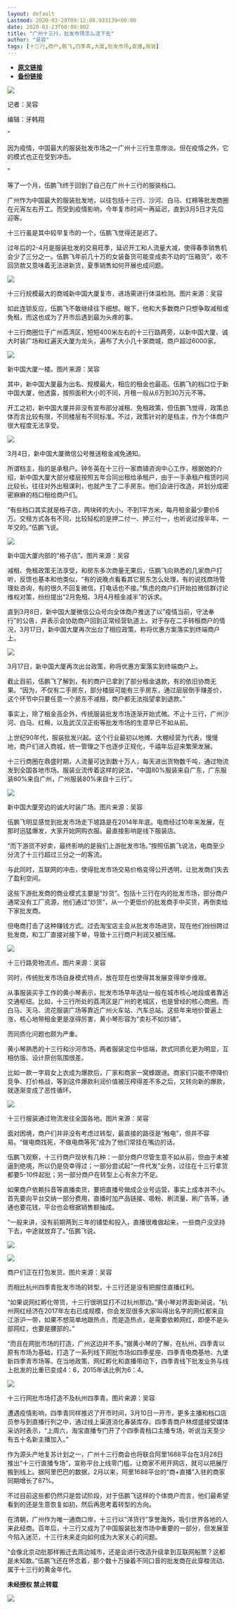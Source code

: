 ```yaml
---
layout: default
Lastmod: 2020-03-28T09:12:08.933139+00:00
date: 2020-03-23T00:00:00Z
title: "广州十三行，批发市场怎么活下去"
author: "吴容"
tags: [十三行,商户,鹏飞,四季青,大厦,批发市场,直播,服装]
---
```


* [**原文链接**](https://mp.weixin.qq.com/s/BV_iNhFY355b_-gavapqQA)
* [**备份链接**](http://archive.today/Q7PdR)


![](/images/post/d0147b9a14e582f99d50499a8b7fed4d.jpg)

记者：吴容

编辑：牙韩翔

“

  

因为疫情，中国最大的服装批发市场之一广州十三行生意惨淡。但在疫情之外，它的模式也正在受到冲击。

  

”

等了一个月，伍鹏飞终于回到了自己在广州十三行的服装档口。  

广州作为中国最大的服装批发地，以往包括十三行、沙河、白马、红棉等批发商圈在元宵左右开工。而受到疫情影响，今年复市时间一再延迟，直到3月5日才先后迎客。

十三行虽是其中较早复市的一个，伍鹏飞觉得还是迟了。

过年后的2-4月是服装批发的交易旺季，延迟开工和人流量大减，使得春季销售机会少了三分之一。伍鹏飞年前几十万的女装备货可能变成卖不动的“压箱货”，收不回货款又意味着无法进新货，夏季销售如何开展也成问题。

![](/images/post/ed7f2541b715d8bd89477a776ecf0f2c.jpg)

十三行规模最大的商城新中国大厦复市，进场需进行体温检测。图片来源：吴容

如此连锁反应，伍鹏飞不敢继续往下细想。眼下，他和大多数商户只想争取减租或免租，而这也成为了开市后遇到最为头疼的事。

十三行商圈位于广州荔湾区，短短400米左右的十三行路两旁，以新中国大厦、诚大时装广场和红遍天大厦为龙头，遍布了大小几十家商城，商户超过6000家。

![](/images/post/6f5ff20566155850be7d3af4e3fb9e14.jpg)

新中国大厦一楼。图片来源：吴容

其中，新中国大厦最为出名、规模最大，相应的租金也最高。伍鹏飞的档口位于新中国大厦，他透露，按照面积大小的不同，月租一般从6万到30万元不等。

开工之初，新中国大厦并非没有宣布部分减租、免租政策，但伍鹏飞觉得，政策总体而言比较有限，不同楼层有不同标准。不过，政策针对的是档主，作为个体商户很大程度无法享受。

![](/images/post/5b628f3e628606de0d5411c9e896094f.jpg)

3月4日，新中国大厦微信公号推送租金减免通知。

所谓档主，指的是承租户。钟冬英在十三行一家商铺咨询中心工作，根据她的介绍，新中国大厦大部分楼层按照五年合同出租给承租户，由于一手承租户租赁时间比较长，往往对外出租谋利，也就产生了二手房东。他们会进行改造，并划分成密密麻麻的档口租给商户们。

“有些档口其实就是格子店，两块砖的大小，不到1平方米，每月租金最少要价6万。交租方式各有不同，比较轻松的是押二付一、押三付一，也听说过按半年、一年交的。”伍鹏飞说。

![](/images/post/b1079246a513ecfb1fd43b9db33054e4.jpg)

新中国大厦内部的“格子店”。图片来源：吴容

减租、免租政策无法享受，和房东多次商量无果后，伍鹏飞向熟悉的几家商户打听，反馈也基本和他类似，“有的说晚点看看其它房东怎么处理，有的说找商场管理处咨询，有的很久不回复微信，打电话也不接。”焦虑的商户们开始拉微信群讨论维权对策，纷纷提出“2月免租、3月4月租金减半”的诉求。

直到3月8日，新中国大厦微信公众号向全体商户推送了以”疫情当前，守法奉行”的公告，并表示会协助商户回到正常经营轨道上。对于存在二手转租商户的情况，3月17日，新中国大厦再次出台了相应政策，称将优惠方案落实到终端商户上。

![](/images/post/40cfd6ece5848c058d1d9fb649c618a5.jpg)

3月17日，新中国大厦再次出台政策，称将优惠方案落实到终端商户上。

截止目前，伍鹏飞了解到，有的商户已拿到了部分租金退款，有的依旧协商无果。“因为，不仅有二手房东，部分楼层可能有三手房东，通过层层倒手赚差价，这个环节中只要任意一个房东不减租，商户都无法指望拿到退款。”

事实上，除了租金高企外，传统服装批发市场逐渐开始式微。不止十三行，广州沙河、白马、红棉，以及武汉汉正街等批发市场的生意早已不如从前。

上世纪90年代，服装批发兴起。这个行业最初以地摊、大棚经营为代表，慢慢地，商户们进入商城，统一管理之下也逐步正规化，千禧年后迎来繁荣发展。

十三行商圈在鼎盛时期，人流量可达到数十万人，每天进出货物数千吨，通过物流发到全国各地市场。服装业流传着这样的说法，“中国80%服装来自广东，广东服装80%来自广州，广州服装80%来自十三行”。

![](/images/post/e46c50b51a5e5ef57f9c04e70110249e.jpg)

新中国大厦旁边的诚大时装广场。图片来源：吴容

伍鹏飞明显感觉到批发市场走下坡路是在2014年年底。电商经过10年来发展，在那时迅猛爆发，大家开始网购衣服。最直接影响是线下服装店。

“而下游货不好卖，最终影响的是我们上游批发市场。”按照伍鹏飞说法，电商至少分流了十三行超过三分之一的客流。

与此同时，互联网的冲击，使得批发市场交易价格变得公开透明，让批发商们失去了盈利空间。

这些下游批发商的商业模式主要是“炒货”。包括十三行在内的批发市场，部分商户通常没有工厂资源，他们通过“炒货”，从一个更低价的批发商手中买货，再倒卖给下家批发商。

但电商打击了这种赚钱方式。过去淘宝店主会从批发市场进货，现在他们纷纷跨过批发商，和工厂直接对接下单，导致十三行商户利润又被压缩。

![](/images/post/d6c04eeb4df3d63aa2ba83f7296b8407.jpg)

十三行路旁物流点。图片来源：吴容

同时，传统批发市场自身模式特点，放在现在也使得其发展变得举步维艰。

从事服装买手工作的黄小琴表示，批发市场早年选址一般在城市核心地段或者靠近交通枢纽。比如，十三行所处的荔湾区是广州的老城区，也是曾经的核心商圈。而白马、天马、流花服装广场等靠近广州火车站、汽车总站。这些年来地价普遍上涨，核心地带租金更是涨得厉害，黄小琴形容为“卖衫不如炒铺”。

而同质化问题也颇为严重。

黄小琴熟悉的十三行和沙河市场，两者服装定位中低端，款式同质化更为明显，互相仿版、设计原创氛围很差。

比如一款一字肩女上衣成为爆款后，厂家和商家一窝蜂跟进。商家们只能不停降价竞争、打价格战，等到这件爆款利润价值被压榨得差不多之后，又转向新的爆款，就逐渐变成了恶性循环。

![](/images/post/81685b3ab766e2af33c2c78a70705e5b.jpg)

十三行服装通过物流发往全国各地。图片来源：吴容

面对困境，商户们并非没有考虑过转型，最直接的路径是“触电”，但并不容易。“做电商找死，不做电商等死”成为了他们常挂在嘴边的话。

伍鹏飞观察，十三行商户现状有几种：一部分商户尽管生意不如从前，但由于未被逼到绝境，所以仍是侥幸得过；一部分尝试起“一件代发”业务，过往在十三行拿货都要5-10件起批；另一部分商户在转型上心有余力不足。

如果商户依赖抖音等直播卖货，要把直播号做成企业号运营，事实上成本并不小。首先要向平台交纳一部分费用，直播时加产品链接、吸粉、刷流量、刷广告等，通通也要花钱，平台也会根据销售额抽成。

“一般来讲，没有前期两到三年的铺垫和投入，直播很难做起来，一些商户没坚持下去，中途就放弃了。”伍鹏飞说。

![](/images/post/d45d1bca2c25e6d3b555718ca4c0f7fc.jpg)

![](/images/post/7298a285aff87c77b70c597ab05bd673.jpg)

商户们正在打包发货。图片来源：吴容

而相比杭州四季青批发市场的转型，十三行还是没有把握住直播红利。

“如果说网红孵化带货，十三行很明显打不过杭州那边。”黄小琴对界面新闻说，“杭州网红经济在2017年左右已成规模，你会发现很多大家叫得出名字的网红都来自江浙沪一带，如果不想简单地跟热点，而是造热点，是需要依赖网红，即便不是头部网红，也要是腰部的。”

“而且在网批市场的打造，广州这边并不多。”据黄小琴的了解，在杭州，四季青以原有市场为基础，打造了一系列线下网批市场如四季星座、四季青电商基地、九堡新四季青市场等。在当地政策、网红孵化和直播带动下，四季青线下批发业务与线上批发的比重已变成4：6，2015年该比例为6：4。

![](/images/post/a7fa2be8af5216f3c48eccad81329d6d.jpg)

十三行网批市场打造不及杭州四季青。图片来源：吴容

遭遇疫情影响，四季青同样推迟了开市时间，3月10日一开市，更多主播和档口店员参与到直播行列之中，通过线上渠道消化春装库存。四季青商户林煜盛接受媒体采访时表示，“上周六，淘宝直播专门开了个四季青档口主播专场，听说当天至少有五十名新主播加入。”

作为源头产地复苏计划之一，广州十三行商会也将联合阿里1688平台在3月28日推出“十三行直播专场”，宣称平台上线零门槛，让商家不用开网店，就可以把展厅搬到线上。据阿里巴巴的数据，2月以来，阿里1688平台的“商+直播”入驻的商家同期增长了87%。

不过目前这些都仍然只是尝试阶段，对于伍鹏飞这样的个体商户而言，他们最希望看到的还是生意恢复如初，然后再思考着转型的方向。

在清朝，广州作为唯一通商口岸，十三行以“洋货行”享誉海外，吸引世界各地的人来此经商。百年后，十三行又成为了中国服装批发市场中重要的一部分，但发展至今陷入迷茫，十三行未来走向如何成为大家关心的问题。

“会像北京动批那样搬迁去周边城市，还是会进行改造升级拿到互联网船票？这都是未知数。”伍鹏飞还在怀念着，那个数十万操着不同口音的批发商在此穿梭流动、属于十三行的黄金年代。

  

**未经授权 禁止转载**

  

  

![](/images/post/3ef9527fd7edfb43b0c70486c7a956af.jpg)

